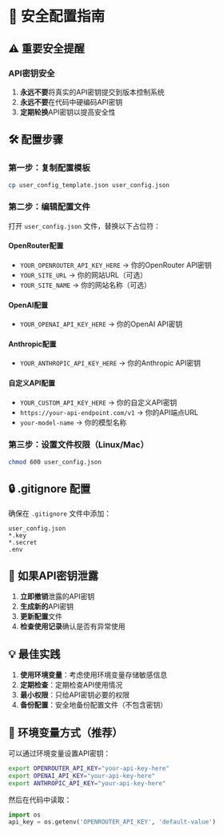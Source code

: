# 🔐 安全配置指南

## ⚠️ 重要安全提醒

### API密钥安全
1. **永远不要**将真实的API密钥提交到版本控制系统
2. **永远不要**在代码中硬编码API密钥
3. **定期轮换**API密钥以提高安全性

## 🛠️ 配置步骤

### 第一步：复制配置模板
```bash
cp user_config_template.json user_config.json
```

### 第二步：编辑配置文件
打开 `user_config.json` 文件，替换以下占位符：

#### OpenRouter配置
- `YOUR_OPENROUTER_API_KEY_HERE` → 你的OpenRouter API密钥
- `YOUR_SITE_URL` → 你的网站URL（可选）
- `YOUR_SITE_NAME` → 你的网站名称（可选）

#### OpenAI配置
- `YOUR_OPENAI_API_KEY_HERE` → 你的OpenAI API密钥

#### Anthropic配置
- `YOUR_ANTHROPIC_API_KEY_HERE` → 你的Anthropic API密钥

#### 自定义API配置
- `YOUR_CUSTOM_API_KEY_HERE` → 你的自定义API密钥
- `https://your-api-endpoint.com/v1` → 你的API端点URL
- `your-model-name` → 你的模型名称

### 第三步：设置文件权限（Linux/Mac）
```bash
chmod 600 user_config.json
```

## 🔒 .gitignore 配置

确保在 `.gitignore` 文件中添加：
```
user_config.json
*.key
*.secret
.env
```

## 🚨 如果API密钥泄露

1. **立即撤销**泄露的API密钥
2. **生成新的**API密钥
3. **更新配置**文件
4. **检查使用记录**确认是否有异常使用

## 💡 最佳实践

1. **使用环境变量**：考虑使用环境变量存储敏感信息
2. **定期检查**：定期检查API使用情况
3. **最小权限**：只给API密钥必要的权限
4. **备份配置**：安全地备份配置文件（不包含密钥）

## 🔧 环境变量方式（推荐）

可以通过环境变量设置API密钥：
```bash
export OPENROUTER_API_KEY="your-api-key-here"
export OPENAI_API_KEY="your-api-key-here"
export ANTHROPIC_API_KEY="your-api-key-here"
```

然后在代码中读取：
```python
import os
api_key = os.getenv('OPENROUTER_API_KEY', 'default-value')
```
